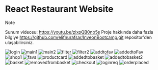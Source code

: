 # React Restaurant Website

> [!NOTE]  
> Sunum videosu: https://youtu.be/zlxpQB0nb5s Proje hakkında daha fazla bilgiye https://github.com/elifnurafsar/InveonBootcamp.git repositor'den ulaşabilirsiniz.

![login](https://github.com/elifnurafsar/InveonBootcampFront-end/assets/60623941/2e18c04b-8983-421e-b2a2-3f838c59904e)
![main1](https://github.com/elifnurafsar/InveonBootcampFront-end/assets/60623941/431ae1f4-0aef-432b-a8ec-36c8574b0b67)
![main2](https://github.com/elifnurafsar/InveonBootcampFront-end/assets/60623941/351dfffd-b2a4-44e4-8241-8fe6acbcb7b6)
![filter](https://github.com/elifnurafsar/InveonBootcampFront-end/assets/60623941/879592a4-a988-4e5c-8eb6-84531b175674)
![filter2](https://github.com/elifnurafsar/InveonBootcampFront-end/assets/60623941/f8e008d1-0859-4d15-827b-4771113b047b)
![addtofav](https://github.com/elifnurafsar/InveonBootcampFront-end/assets/60623941/342c33d3-78ac-431c-a202-c7ac54a7eece)
![addedtoFav](https://github.com/elifnurafsar/InveonBootcampFront-end/assets/60623941/a0c2bb5a-5b89-4c55-9c6b-303c75f2d3be)
![shop1](https://github.com/elifnurafsar/InveonBootcampFront-end/assets/60623941/62c75e64-7fd3-4a29-bdd3-86ab6a147044)
![favs](https://github.com/elifnurafsar/InveonBootcampFront-end/assets/60623941/4cb3e9ad-db7e-4e3e-8bba-28956397f5ff)
![productcard](https://github.com/elifnurafsar/InveonBootcampFront-end/assets/60623941/5d6213c0-35b6-4d34-b54c-ba38c5a02ffa)
![addedtobasket](https://github.com/elifnurafsar/InveonBootcampFront-end/assets/60623941/5fce5527-2906-4c22-b98a-cdbd5f8033b5)
![addedtobasket2](https://github.com/elifnurafsar/InveonBootcampFront-end/assets/60623941/4951e5dc-b61f-4216-a5df-b9188db9ca68)
![basket](https://github.com/elifnurafsar/InveonBootcampFront-end/assets/60623941/79c88385-ecc8-4374-9564-6187c4b89404)
![removedfrombasket](https://github.com/elifnurafsar/InveonBootcampFront-end/assets/60623941/e2637f9f-841b-4e08-9948-1078f3376359)
![checkout](https://github.com/elifnurafsar/InveonBootcampFront-end/assets/60623941/3967ae52-ff56-4cd1-be95-f60d18a73747)
![loginreq](https://github.com/elifnurafsar/InveonBootcampFront-end/assets/60623941/7cd45598-084a-4314-ba9f-8015e82dd132)
![orderplaced](https://github.com/elifnurafsar/InveonBootcampFront-end/assets/60623941/1fb7603f-d82b-4495-9d17-4bb854c44d23)
